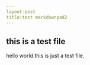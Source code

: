 ```yaml
---
layout:post
title:test markdownpad2
---
```

## this is a test file
hello world.this is just a test file.